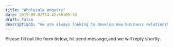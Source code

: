 ```yaml
---
title: "Wholesale enquiry"
date: 2019-09-02T14:42:58+05:30
draft: false
description1: "We are always looking to develop new business relationships with retail outlets such as salons, spas, and stores. We also are looking for larger distribution channels as well. If you wish to purchase any of our lightening creams at wholesale pricing, please fill out the form below and let us know the nature of your business and where you would like to retail our products. Caspah retails in some stores for as much as $59.99. We will reply to your inquiry promptly. Thank you for your interest in Caspah."
---
```


Please fill out the form below, hit send message,and we will reply shortly.  